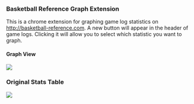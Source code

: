 ### Basketball Reference Graph Extension

This is a chrome extension for graphing game log statistics on http://basketball-reference.com.  A new button will appear in the header of game logs.  Clicking it will allow you to select which statistic you want to graph.

#### Graph View
![](http://f.cl.ly/items/3q1i3w1j38132m2p011E/bbref-graph.png)

### Original Stats Table
![](http://f.cl.ly/items/3n0O0Y042C112q0w120S/Screen%20Shot%202012-12-26%20at%201.27.17%20PM.png)